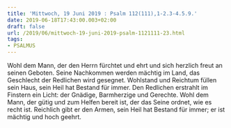 ```yaml
---
title: 'Mittwoch, 19 Juni 2019 : Psalm 112(111),1-2.3-4.5.9.'
date: 2019-06-18T17:43:00.003+02:00
draft: false
url: /2019/06/mittwoch-19-juni-2019-psalm-1121111-23.html
tags: 
- PSALMUS
---
```


Wohl dem Mann, der den Herrn fürchtet und ehrt und sich herzlich freut an seinen Geboten. Seine Nachkommen werden mächtig im Land, das Geschlecht der Redlichen wird gesegnet. Wohlstand und Reichtum füllen sein Haus, sein Heil hat Bestand für immer. Den Redlichen erstrahlt im Finstern ein Licht: der Gnädige, Barmherzige und Gerechte. Wohl dem Mann, der gütig und zum Helfen bereit ist, der das Seine ordnet, wie es recht ist. Reichlich gibt er den Armen, sein Heil hat Bestand für immer; er ist mächtig und hoch geehrt.